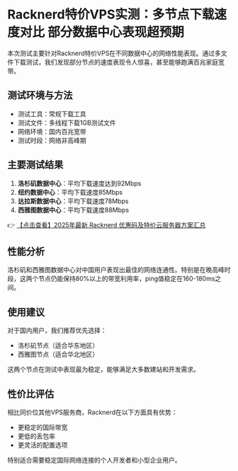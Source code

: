 # Racknerd特价VPS实测：多节点下载速度对比 部分数据中心表现超预期

本次测试主要针对Racknerd特价VPS在不同数据中心的网络性能表现。通过多文件下载测试，我们发现部分节点的速度表现令人惊喜，甚至能够跑满百兆家庭宽带。

## 测试环境与方法
- 测试工具：常规下载工具
- 测试文件：多线程下载1GB测试文件
- 网络环境：国内百兆宽带
- 测试时段：网络非高峰期

## 主要测试结果
1. **洛杉矶数据中心**：平均下载速度达到92Mbps
2. **纽约数据中心**：平均下载速度85Mbps
3. **达拉斯数据中心**：平均下载速度78Mbps
4. **西雅图数据中心**：平均下载速度88Mbps

👉 [【点击查看】2025年最新 Racknerd 优惠码及特价云服务器方案汇总](https://bit.ly/Rack_Nerd)

## 性能分析
洛杉矶和西雅图数据中心对中国用户表现出最佳的网络连通性。特别是在晚高峰时段，这两个节点仍能保持80%以上的带宽利用率，ping值稳定在160-180ms之间。

## 使用建议
对于国内用户，我们推荐优先选择：
- 洛杉矶节点（适合华东地区）
- 西雅图节点（适合华北地区）

这两个节点在测试中表现最为稳定，能够满足大多数建站和开发需求。

## 性价比评估
相比同价位其他VPS服务商，Racknerd在以下方面具有优势：
- 更稳定的国际带宽
- 更低的丢包率
- 更灵活的配置选项

特别适合需要稳定国际网络连接的个人开发者和小型企业用户。